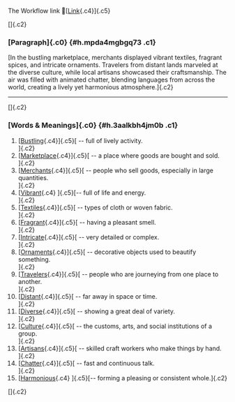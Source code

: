 The Workflow link
👏[[Link](https://www.google.com/url?q=http://www.google.com&sa=D&source=editors&ust=1760438642121249&usg=AOvVaw08awLovWgAcqcAh8gnqlZI){.c4}]{.c5}

[]{.c2}

### [Paragraph]{.c0} {#h.mpda4mgbgq73 .c1}

[In the bustling marketplace, merchants displayed vibrant textiles,
fragrant spices, and intricate ornaments. Travelers from distant lands
marveled at the diverse culture, while local artisans showcased their
craftsmanship. The air was filled with animated chatter, blending
languages from across the world, creating a lively yet harmonious
atmosphere.]{.c2}

------------------------------------------------------------------------

[]{.c2}

### [Words & Meanings]{.c0} {#h.3aalkbh4jm0b .c1}

1.  [[Bustling](https://www.google.com/url?q=http://www.google.com&sa=D&source=editors&ust=1760438642121881&usg=AOvVaw2rjcs9F9Za2DAX7ftvZR0p){.c4}]{.c5}[ --
    full of lively activity.\
    ]{.c2}
2.  [[Marketplace](https://www.google.com/url?q=http://www.google.com&sa=D&source=editors&ust=1760438642122031&usg=AOvVaw3Am7kkrdaZ-JPvu6a1ql7-){.c4}]{.c5}[ --
    a place where goods are bought and sold.\
    ]{.c2}
3.  [[Merchants](https://www.google.com/url?q=http://www.google.com&sa=D&source=editors&ust=1760438642122150&usg=AOvVaw2ziBk_EOmD8cifZwh8Jmca){.c4}]{.c5}[ --
    people who sell goods, especially in large quantities.\
    ]{.c2}
4.  [[Vibrant](https://www.google.com/url?q=http://www.google.com&sa=D&source=editors&ust=1760438642122276&usg=AOvVaw0gsUS9VznTyiCf5bPH5Opf){.c4}
    ]{.c5}[-- full of life and energy.\
    ]{.c2}
5.  [[Textiles](https://www.google.com/url?q=http://www.google.com&sa=D&source=editors&ust=1760438642122373&usg=AOvVaw2aJ8RgWpDlHqfpuY82YTwR){.c4}]{.c5}[ --
    types of cloth or woven fabric.\
    ]{.c2}
6.  [[Fragrant](https://www.google.com/url?q=http://www.google.com&sa=D&source=editors&ust=1760438642122490&usg=AOvVaw2_gMaYafRgcPLrRGqDxKQu){.c4}]{.c5}[ --
    having a pleasant smell.\
    ]{.c2}
7.  [[Intricate](https://www.google.com/url?q=http://www.google.com&sa=D&source=editors&ust=1760438642122591&usg=AOvVaw0H357bXk3Nd8e-s985BIzq){.c4}]{.c5}[ --
    very detailed or complex.\
    ]{.c2}
8.  [[Ornaments](https://www.google.com/url?q=http://www.google.com&sa=D&source=editors&ust=1760438642122690&usg=AOvVaw3apd-HaRCt4c0JNofn4a9A){.c4}]{.c5}[ --
    decorative objects used to beautify something.\
    ]{.c2}
9.  [[Travelers](https://www.google.com/url?q=http://www.google.com&sa=D&source=editors&ust=1760438642122807&usg=AOvVaw0gPCwhvUb6RNQBNFBP1s8g){.c4}]{.c5}[ --
    people who are journeying from one place to another.\
    ]{.c2}
10. [[Distant](https://www.google.com/url?q=http://www.google.com&sa=D&source=editors&ust=1760438642122930&usg=AOvVaw3LhSeFiTo0vz-_DJUwgBTd){.c4}]{.c5}[ --
    far away in space or time.\
    ]{.c2}
11. [[Diverse](https://www.google.com/url?q=http://www.google.com&sa=D&source=editors&ust=1760438642123035&usg=AOvVaw06QgTrxLwbjNr75Y_dzDew){.c4}]{.c5}[ --
    showing a great deal of variety.\
    ]{.c2}
12. [[Culture](https://www.google.com/url?q=http://www.google.com&sa=D&source=editors&ust=1760438642123140&usg=AOvVaw36WbEHbRxxoZL7Wq-dXCf5){.c4}]{.c5}[ --
    the customs, arts, and social institutions of a group.\
    ]{.c2}
13. [[Artisans](https://www.google.com/url?q=http://www.google.com&sa=D&source=editors&ust=1760438642123267&usg=AOvVaw1nYzxTXmuTlaIIJStLrz6P){.c4}]{.c5}[ --
    skilled craft workers who make things by hand.\
    ]{.c2}
14. [[Chatter](https://www.google.com/url?q=http://www.google.com&sa=D&source=editors&ust=1760438642123385&usg=AOvVaw1a-RnQhA-XNyYaQnq4nfDw){.c4}]{.c5}[ --
    fast and continuous talk.\
    ]{.c2}
15. [[Harmonious](https://www.google.com/url?q=http://www.google.com&sa=D&source=editors&ust=1760438642123485&usg=AOvVaw0A2uZQ07i71u__NyRGgT2v){.c4}
    ]{.c5}[-- forming a pleasing or consistent whole.]{.c2}

[]{.c2}
